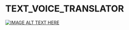 # TEXT_VOICE_TRANSLATOR

[![IMAGE ALT TEXT HERE](https://img.youtube.com/vi/LPIeRGBb2zs/0.jpg)](https://www.youtube.com/watch?v=LPIeRGBb2zs)



